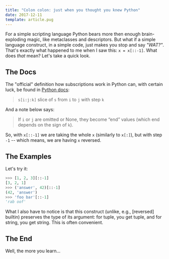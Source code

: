 ```yaml
---
title: "Colon colon: just when you thought you knew Python"
date: 2017-12-11
template: article.pug
---
```


For a simple scripting language Python bears more then enough brain-exploding
magic, like metaclasses and descriptors. But what if a simple language
construct, in a simple code, just makes you stop and say *"WAT?"*.
That's exactly what happened to me when I saw this: `x = x[::-1]`.
What does *that* mean? Let's take a quick look.

## The Docs

The "official" definition how subscriptions work in Python can, with certain
luck, be found in [Python docs]:

> `s[i:j:k]`  slice of `s` from `i` to `j` with step `k`

And a note below says:

> If `i` or `j` are omitted or None, they become “end” values (which end
> depends on the sign of `k`).

[Python docs]: https://docs.python.org/2.7/library/stdtypes.html#sequence-types-str-unicode-list-tuple-bytearray-buffer-xrange


So, with `x[::-1]` we are taking the whole `x` (similarly to `x[:]`), but
with step `-1` -- which means, we are having `x` reversed.

## The Examples

Let's try it:

```python
>>> [1, 2, 3][::-1]
[3, 2, 1]
>>> ('answer', 42)[::-1]
(42, 'answer')
>>> 'foo bar'[::-1]
'rab oof'
```

What I also have to notice is that this construct (unlike, e.g., [reversed]
builtin) preserves the type of its argument: for tuple, you get tuple,
and for string, you get string. This is often convenient.

## The End

Well, the more you learn...
